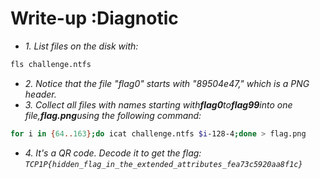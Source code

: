 # Write-up :Diagnotic
* *1. List files on the disk with:* 
```sh
fls challenge.ntfs
```
* *2. Notice that the file "flag0" starts with "89504e47," which is a PNG header.*
* *3. Collect all files with names starting with**flag0**to**flag99**into one file,**flag.png**using the following command:* 
```sh
for i in {64..163};do icat challenge.ntfs $i-128-4;done > flag.png
```
* *4. It's a QR code. Decode it to get the flag: `TCP1P{hidden_flag_in_the_extended_attributes_fea73c5920aa8f1c}`*


